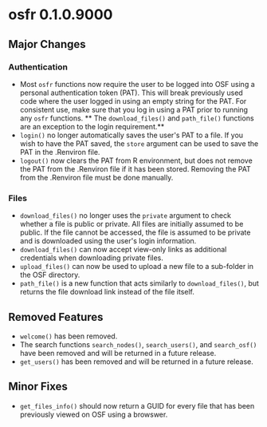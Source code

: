 # osfr 0.1.0.9000

## Major Changes

### Authentication

* Most `osfr` functions now require the user to be logged into OSF using 
a personal authentication token (PAT). This will break previously used code 
where the user logged in using an empty string for the PAT. For consistent use, 
make sure that you log in using a PAT prior to running any `osfr` functions. **
The `download_files()` and `path_file()` functions are an exception to the login 
requirement.**
* `login()` no longer automatically saves the user's PAT to a file. If you wish 
to have the PAT saved, the `store` argument can be used to save the PAT in the 
.Renviron file.
* `logout()` now clears the PAT from R environment, but does not remove the PAT 
from the .Renviron file if it has been stored. Removing the PAT from the 
.Renviron file must be done manually.

### Files

* `download_files()` no longer uses the `private` argument to check whether a 
file is public or private. All files are initially assumed to be public. If the 
file cannot be accessed, the file is assumed to be private and is downloaded 
using the user's login information.
* `download_files()` can now accept view-only links as additional credentials 
when downloading private files.
* `upload_files()` can now be used to upload a new file to a sub-folder in the 
OSF directory.
* `path_file()` is a new function that acts similarly to `download_files()`, but 
returns the file download link instead of the file itself.

## Removed Features

* `welcome()` has been removed.
* The search functions `search_nodes()`, `search_users()`, and `search_osf()` 
have been removed and will be returned in a future release.
* `get_users()` has been removed and will be returned in a future release.

## Minor Fixes

* `get_files_info()` should now return a GUID for every file that has been 
previously viewed on OSF using a browswer.

